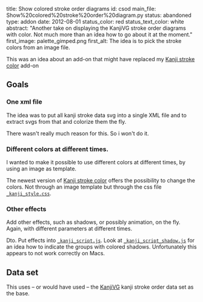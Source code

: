 title: Show colored stroke order diagrams
id: csod
main_file: Show%20colored%20stroke%20order%20diagram.py
status: abandoned
type: addon
date: 2012-08-01
status_color: red
status_text_color: white
abstract: "Another take on displaying the KanjiVG stroke order
diagrams with color. Not much more than an idea how to go about it at
the moment."
first_image: palette_gimped.png
first_alt: The idea is to pick the stroke colors from an image file.

This was an idea about an add-on that might have replaced my
[Kanji stroke color](Kanji%20stroke%20color.html) add-on

## Goals

### One xml file

The idea was to put all kanji stroke data svg into a single XML file
and to extract svgs from that and colorize them the fly.

There wasn't really much reason for this. So i won't do it.

### Different colors at different times.

I wanted to make it possible to use different colors at different times, by
using an image as template.

The newest version of
[Kanji stroke color](Kanji%20stroke%20color.html) offers the
possibility to change the colors. Not through an image template but
through the css file [`_kanji_style.css`](https://github.com/ospalh/anki-addons/blob/master/stroke-order-kanji/_kanji_style.css).

### Other effects

Add other effects, such as shadows, or possibly animation, on the
fly. Again, with different parameters at different times.

Dto. Put effects into
[`_kanji_script.js`](https://github.com/ospalh/anki-addons/blob/master/stroke-order-kanji/_kanji_script.js). Look
at
[`_kanji_script_shadow.js`](https://github.com/ospalh/kanji-colorize/blob/etree/kanjicolorizer/extra/_kanji_script_shadow.js)
for an idea how to indicate the groups with colored
shadows. Unfortunately this appears to not work correctly on Macs.

## Data set

This uses – or would have used – the
[KanjiVG](http://kanjivg.tagaini.net/) kanji stroke order data set as
the base.
